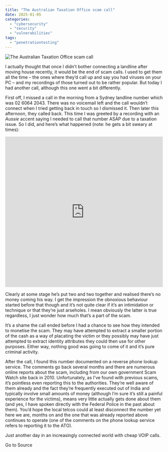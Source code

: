 ```yaml
---
title: "The Australian Taxation Office scam call"
date: 2025-01-05
categories: 
  - "cybersecurity"
  - "security"
  - "vulnerabilities"
tags: 
  - "penetrationtesting"
---
```


![The Australian Taxation Office scam call](https://www.troyhunt.com/content/images/2016/02/6291default.jpg)

I actually thought that once I didn’t bother connecting a landline after moving house recently, it would be the end of scam calls. I used to get them all the time – the ones where they’d call up and say you had viruses on your PC – and my recordings of those turned out to be rather popular. But today I had another call, although this one went a bit differently.

First off, I missed a call in the morning from a Sydney landline number which was 02 6064 2043. There was no voicemail left and the call wouldn’t connect when I tried getting back in touch so I dismissed it. Then later this afternoon, they called back. This time I was greeted by a recording with an _Aussie_ accent saying I needed to call that number ASAP due to a taxation issue. So I did, and here’s what happened (note: he gets a bit sweary at times):

<iframe width="100%" height="480" src="https://www.youtube.com/embed/b91SGPNKwxo?feature=player_embedded" frameborder="0" allowfullscreen></iframe>

Clearly at some stage he’s put two and two together and realised there’s no money coming his way. I get the impression the obnoxious behaviour started before that though and it’s not quite clear if it’s an intimidation or technique or that they’re just arseholes. I mean obviously the latter is true regardless, I just wonder how much that’s a part of the scam.

It’s a shame the call ended before I had a chance to see how they intended to monetise the scam. They may have attempted to extract a smaller portion of the cash as a way of placating the victim or they possibly may have just attempted to extract identity attributes they could then use for other purposes. Either way, nothing good was going to come of it and it’s pure criminal activity.

After the call, I found this number documented on a reverse phone lookup service. The comments go back several months and there are numerous online reports about the scam, including from our own government Scam Watch site back in 2010. Unfortunately, as I’ve found with previous scams, it’s pointless even reporting this to the authorities. They’re well aware of them already and the fact they’re frequently executed out of India and typically involve small amounts of money (although I’m sure it’s still a painful experience for the victims), means very little actually gets done about them (and yes, I have spoken directly with the Federal Police in the past about them). You’d hope the local telcos could at least disconnect the number yet here we are, months on and the one that was already reported above continues to operate (one of the comments on the phone lookup service refers to reporting it to the ATO).

Just another day in an increasingly connected world with cheap VOIP calls.

Go to Source
